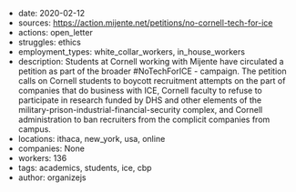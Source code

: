 - date: 2020-02-12
- sources: https://action.mijente.net/petitions/no-cornell-tech-for-ice
- actions: open_letter
- struggles: ethics
- employment_types: white_collar_workers, in_house_workers
- description: Students at Cornell working with Mijente have circulated a petition as part of the broader #NoTechForICE - campaign. The petition calls on Cornell students to boycott recruitment attempts on the part of companies that do business with ICE, Cornell faculty to refuse to participate in research funded by DHS and other elements of the military-prison-industrial-financial-security complex, and Cornell administration to ban recruiters from the complicit companies from campus.
- locations: ithaca, new_york, usa, online
- companies: None
- workers: 136
- tags: academics, students, ice, cbp
- author: organizejs
